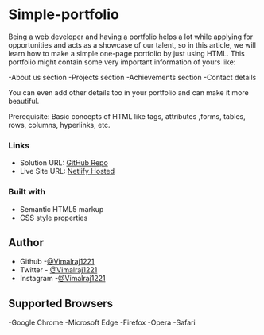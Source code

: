 # Simple-portfolio

Being a web developer and having a portfolio helps a lot while applying for opportunities and acts as a showcase of our talent, so in this article, we will learn how to make a simple one-page portfolio by just using HTML. This portfolio might contain some very important information of yours like:

   -About us section
   -Projects section
   -Achievements section
   -Contact details

You can even add other details too in your portfolio and can make it more beautiful.

Prerequisite: Basic concepts of HTML like tags, attributes ,forms, tables, rows, columns, hyperlinks, etc.

### Links

- Solution URL: [GitHub Repo](https://github.com/Vimalraj1221/Simple-Portfolio)
- Live Site URL: [Netlify Hosted](https://me-portfolio-1.netlify.app)

### Built with

- Semantic HTML5 markup
- CSS style properties 

## Author

- Github -[@Vimalraj1221](https://www.github.com/Vimalraj1221)
- Twitter - [@Vimalraj1221](https://twitter.com/VimalRaj_1221)
- Instagram -[@Vimalraj1221](https://www.instagram.com/vimalraj_1221/)

## Supported Browsers

-Google Chrome
-Microsoft Edge
-Firefox
-Opera
-Safari
